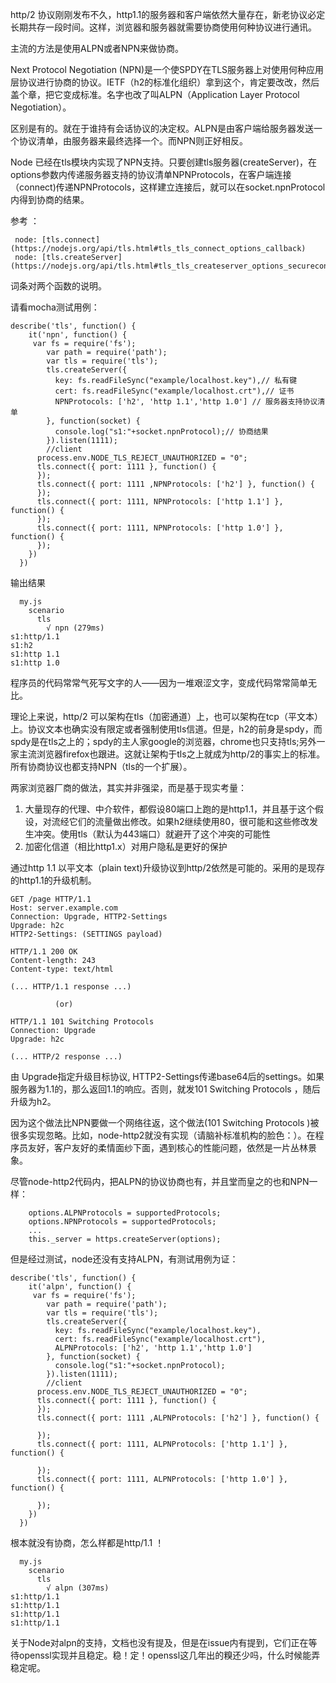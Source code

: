 http/2 协议刚刚发布不久，http1.1的服务器和客户端依然大量存在，新老协议必定长期共存一段时间。这样，浏览器和服务器就需要协商使用何种协议进行通讯。

主流的方法是使用ALPN或者NPN来做协商。

Next Protocol Negotiation (NPN)是一个使SPDY在TLS服务器上对使用何种应用层协议进行协商的协议。IETF（h2的标准化组织）拿到这个，肯定要改改，然后盖个章，把它变成标准。名字也改了叫ALPN（Application Layer Protocol Negotiation）。

区别是有的。就在于谁持有会话协议的决定权。ALPN是由客户端给服务器发送一个协议清单，由服务器来最终选择一个。而NPN则正好相反。

Node 已经在tls模块内实现了NPN支持。只要创建tls服务器(createServer)，在options参数内传递服务器支持的协议清单NPNProtocols，在客户端连接（connect)传递NPNProtocols，这样建立连接后，就可以在socket.npnProtocol内得到协商的结果。

参考 ：

     node: [tls.connect](https://nodejs.org/api/tls.html#tls_tls_connect_options_callback)
     node: [tls.createServer](https://nodejs.org/api/tls.html#tls_tls_createserver_options_secureconnectionlistener)
词条对两个函数的说明。

请看mocha测试用例：

```
describe('tls', function() {
    it('npn', function() {      
     var fs = require('fs');
        var path = require('path');
        var tls = require('tls');
        tls.createServer({
          key: fs.readFileSync("example/localhost.key"),// 私有键
          cert: fs.readFileSync("example/localhost.crt"),// 证书
          NPNProtocols: ['h2', 'http 1.1','http 1.0'] // 服务器支持协议清单
        }, function(socket) {
          console.log("s1:"+socket.npnProtocol);// 协商结果
        }).listen(1111);
        //client
      process.env.NODE_TLS_REJECT_UNAUTHORIZED = "0";
      tls.connect({ port: 1111 }, function() {
      });
      tls.connect({ port: 1111 ,NPNProtocols: ['h2'] }, function() {     
      });
      tls.connect({ port: 1111, NPNProtocols: ['http 1.1'] }, function() {
      });      
      tls.connect({ port: 1111, NPNProtocols: ['http 1.0'] }, function() {
      });
    })
  })
```

输出结果
```
  my.js
    scenario
      tls
        √ npn (279ms)
s1:http/1.1
s1:h2
s1:http 1.1
s1:http 1.0

```

程序员的代码常常气死写文字的人——因为一堆艰涩文字，变成代码常常简单无比。

理论上来说，http/2 可以架构在tls（加密通道）上，也可以架构在tcp（平文本）上。协议文本也确实没有限定或者强制使用tls信道。但是，h2的前身是spdy，而spdy是在tls之上的；spdy的主人家google的浏览器，chrome也只支持tls;另外一家主流浏览器firefox也跟进。这就让架构于tls之上就成为http/2的事实上的标准。所有协商协议也都支持NPN（tls的一个扩展）。

两家浏览器厂商的做法，其实并非强梁，而是基于现实考量：
1. 大量现存的代理、中介软件，都假设80端口上跑的是http1.1，并且基于这个假设，对流经它们的流量做出修改。如果h2继续使用80，很可能和这些修改发生冲突。使用tls（默认为443端口）就避开了这个冲突的可能性
2. 加密化信道（相比http1.x）对用户隐私是更好的保护


通过http 1.1 以平文本（plain text)升级协议到http/2依然是可能的。采用的是现存的http1.1的升级机制。

```
GET /page HTTP/1.1
Host: server.example.com
Connection: Upgrade, HTTP2-Settings
Upgrade: h2c 
HTTP2-Settings: (SETTINGS payload) 

HTTP/1.1 200 OK 
Content-length: 243
Content-type: text/html

(... HTTP/1.1 response ...)

          (or)

HTTP/1.1 101 Switching Protocols 
Connection: Upgrade
Upgrade: h2c

(... HTTP/2 response ...)
```

由 Upgrade指定升级目标协议, HTTP2-Settings传递base64后的settings。如果服务器为1.1的，那么返回1.1的响应。否则，就发101 Switching Protocols ，随后升级为h2。

因为这个做法比NPN要做一个网络往返，这个做法(101 Switching Protocols )被很多实现忽略。比如，node-http2就没有实现（请脑补标准机构的脸色：）。在程序员友好，客户友好的柔情面纱下面，遇到核心的性能问题，依然是一片丛林景象。

尽管node-http2代码内，把ALPN的协议协商也有，并且堂而皇之的也和NPN一样：
```
    options.ALPNProtocols = supportedProtocols;
    options.NPNProtocols = supportedProtocols;
    ...
    this._server = https.createServer(options);
```
但是经过测试，node还没有支持ALPN，有测试用例为证：


```
describe('tls', function() {
    it('alpn', function() {      
     var fs = require('fs');
        var path = require('path');
        var tls = require('tls');
        tls.createServer({
          key: fs.readFileSync("example/localhost.key"),
          cert: fs.readFileSync("example/localhost.crt"),
          ALPNProtocols: ['h2', 'http 1.1','http 1.0']
        }, function(socket) {
          console.log("s1:"+socket.npnProtocol);
        }).listen(1111);
        //client
      process.env.NODE_TLS_REJECT_UNAUTHORIZED = "0";
      tls.connect({ port: 1111 }, function() {          
      });
      tls.connect({ port: 1111 ,ALPNProtocols: ['h2'] }, function() {
               
      });
      tls.connect({ port: 1111, ALPNProtocols: ['http 1.1'] }, function() {
          
      });      
      tls.connect({ port: 1111, ALPNProtocols: ['http 1.0'] }, function() {
          
      });
    })
  })
```
根本就没有协商，怎么样都是http/1.1 ！

```
  my.js
    scenario
      tls
        √ alpn (307ms)
s1:http/1.1
s1:http/1.1
s1:http/1.1
s1:http/1.1

```
关于Node对alpn的支持，文档也没有提及，但是在issue内有提到，它们正在等待openssl实现并且稳定。稳！定！openssl这几年出的糗还少吗，什么时候能弄稳定呢。


